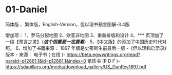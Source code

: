 # 01-Daniel
简体版 、繁体版，English-Version，但以理书预言图解-3.4版

增加项：
1、罗马分裂地图
2、欧亚非地图
3、重新排版和设计
4、*** 页顶加了一段【预言之灵】（***这个很重要一定要看***） 
5、【中文版】的添加了中国历史时代对照。
6、增加了书籍来源：
     1897 年版是史密斯生前最后一版 -《但以理和启示录》版本 - 来源：
          电子书 ( 在线 )- https://beta.egwwritings.org/read?paraId=p12861.1&id=p12861.1&index=0
          纸质书 (P D F )- https://sdapillars.org/media/download_gallery/US_DanRev1897.pdf
